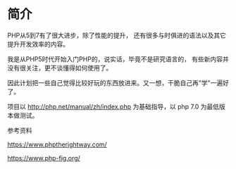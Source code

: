 # 简介

PHP从5到7有了很大进步，除了性能的提升，
还有很多与时俱进的语法以及其它提升开发效率的内容。

我是从PHP5时代开始入门PHP的，说实话，毕竟不是研究语言的，
有些新内容并没有很关注，更不谈懂得如何使用了。

因此计划把一些自己觉得比较好玩的东西放进来。又一想，干脆自己再"学"一遍好了。

项目以 http://php.net/manual/zh/index.php 为基础指导，以 php 7.0 为最低版本做测试。


参考资料

https://www.phptherightway.com/

https://www.php-fig.org/


